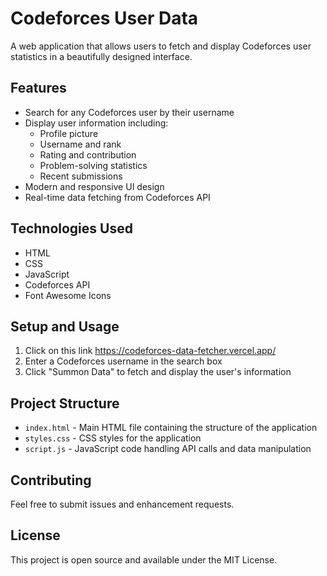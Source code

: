 # Codeforces User Data

A web application that allows users to fetch and display Codeforces user statistics in a beautifully designed interface.

## Features

- Search for any Codeforces user by their username
- Display user information including:
  - Profile picture
  - Username and rank
  - Rating and contribution
  - Problem-solving statistics
  - Recent submissions
- Modern and responsive UI design
- Real-time data fetching from Codeforces API

## Technologies Used

- HTML
- CSS
- JavaScript
- Codeforces API
- Font Awesome Icons

## Setup and Usage

1. Click on this link https://codeforces-data-fetcher.vercel.app/
2. Enter a Codeforces username in the search box
3. Click "Summon Data" to fetch and display the user's information

## Project Structure

- `index.html` - Main HTML file containing the structure of the application
- `styles.css` - CSS styles for the application
- `script.js` - JavaScript code handling API calls and data manipulation

## Contributing

Feel free to submit issues and enhancement requests.

## License

This project is open source and available under the MIT License. 
